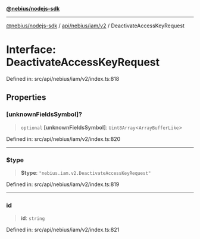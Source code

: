 [**@nebius/nodejs-sdk**](../../../../../README.md)

***

[@nebius/nodejs-sdk](../../../../../README.md) / [api/nebius/iam/v2](../README.md) / DeactivateAccessKeyRequest

# Interface: DeactivateAccessKeyRequest

Defined in: src/api/nebius/iam/v2/index.ts:818

## Properties

### \[unknownFieldsSymbol\]?

> `optional` **\[unknownFieldsSymbol\]**: `Uint8Array`\<`ArrayBufferLike`\>

Defined in: src/api/nebius/iam/v2/index.ts:820

***

### $type

> **$type**: `"nebius.iam.v2.DeactivateAccessKeyRequest"`

Defined in: src/api/nebius/iam/v2/index.ts:819

***

### id

> **id**: `string`

Defined in: src/api/nebius/iam/v2/index.ts:821
